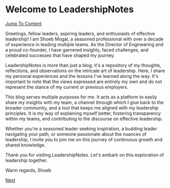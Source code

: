 # Welcome to LeadershipNotes

[Jump To Content](/LeadershipNotes/Content)

Greetings, fellow leaders, aspiring leaders, and enthusiasts of effective leadership! I am Shoeb Mogal, a seasoned professional with over a decade of experience in leading multiple teams. As the Director of Engineering and a proud co-founder, I have garnered insights, faced challenges, and celebrated successes that have shaped my journey.

LeadershipNotes is more than just a blog; it's a repository of my thoughts, reflections, and observations on the intricate art of leadership. Here, I share my personal experiences and the lessons I've learned along the way. It's important to note that the views expressed are entirely my own and do not represent the stance of my current or previous employers.

This blog serves multiple purposes for me. It acts as a platform to easily share my insights with my team, a channel through which I give back to the broader community, and a tool that keeps me aligned with my leadership principles. It is my way of explaining myself better, fostering transparency within my teams, and contributing to the discourse on effective leadership.

Whether you're a seasoned leader seeking inspiration, a budding leader navigating your path, or someone passionate about the nuances of leadership, I invite you to join me on this journey of continuous growth and shared knowledge.

Thank you for visiting LeadershipNotes. Let's embark on this exploration of leadership together.

Warm regards,
Shoeb

[Next](https://shoebmogal.github.io/LeadershipNotes/Content)
